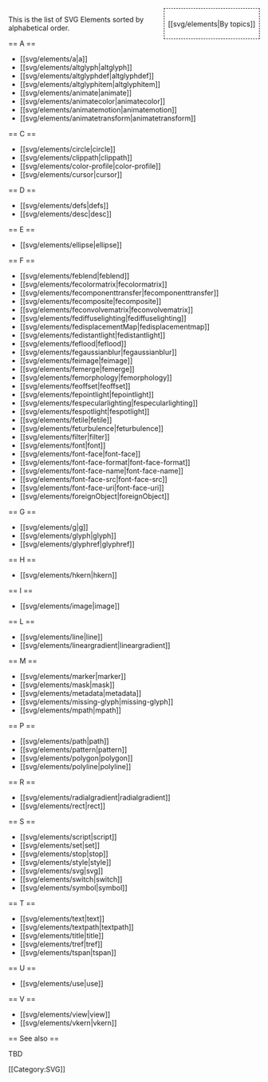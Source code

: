 <div style='float: right;background: white;border:1px dashed black;padding: 1ex;'>

[[svg/elements|By topics]]

</div>

This is the list of SVG Elements sorted by alphabetical order.

== A ==

* [[svg/elements/a|a]]
* [[svg/elements/altglyph|altglyph]]
* [[svg/elements/altglyphdef|altglyphdef]]
* [[svg/elements/altglyphitem|altglyphitem]]
* [[svg/elements/animate|animate]] 
* [[svg/elements/animatecolor|animatecolor]]
* [[svg/elements/animatemotion|animatemotion]]
* [[svg/elements/animatetransform|animatetransform]]

== C ==

* [[svg/elements/circle|circle]]
* [[svg/elements/clippath|clippath]]
* [[svg/elements/color-profile|color-profile]]
* [[svg/elements/cursor|cursor]]

== D ==

* [[svg/elements/defs|defs]]
* [[svg/elements/desc|desc]]

== E ==

* [[svg/elements/ellipse|ellipse]]

== F ==

* [[svg/elements/feblend|feblend]]
* [[svg/elements/fecolormatrix|fecolormatrix]]
* [[svg/elements/fecomponenttransfer|fecomponenttransfer]]
* [[svg/elements/fecomposite|fecomposite]]
* [[svg/elements/feconvolvematrix|feconvolvematrix]]
* [[svg/elements/fediffuselighting|fediffuselighting]]
* [[svg/elements/fedisplacementMap|fedisplacementmap]]
* [[svg/elements/fedistantlight|fedistantlight]]
* [[svg/elements/feflood|feflood]]
* [[svg/elements/fegaussianblur|fegaussianblur]]
* [[svg/elements/feimage|feimage]]
* [[svg/elements/femerge|femerge]]
* [[svg/elements/femorphology|femorphology]]
* [[svg/elements/feoffset|feoffset]]
* [[svg/elements/fepointlight|fepointlight]]
* [[svg/elements/fespecularlighting|fespecularlighting]]
* [[svg/elements/fespotlight|fespotlight]]
* [[svg/elements/fetile|fetile]]
* [[svg/elements/feturbulence|feturbulence]]
* [[svg/elements/filter|filter]]
* [[svg/elements/font|font]]
* [[svg/elements/font-face|font-face]]
* [[svg/elements/font-face-format|font-face-format]]
* [[svg/elements/font-face-name|font-face-name]]
* [[svg/elements/font-face-src|font-face-src]]
* [[svg/elements/font-face-uri|font-face-uri]]
* [[svg/elements/foreignObject|foreignObject]]

== G ==

* [[svg/elements/g|g]]
* [[svg/elements/glyph|glyph]]
* [[svg/elements/glyphref|glyphref]]

== H ==

* [[svg/elements/hkern|hkern]]

== I ==

* [[svg/elements/image|image]]

== L ==

* [[svg/elements/line|line]]
* [[svg/elements/lineargradient|lineargradient]]

== M ==

* [[svg/elements/marker|marker]]
* [[svg/elements/mask|mask]]
* [[svg/elements/metadata|metadata]]
* [[svg/elements/missing-glyph|missing-glyph]]
* [[svg/elements/mpath|mpath]]

== P ==

* [[svg/elements/path|path]]
* [[svg/elements/pattern|pattern]]
* [[svg/elements/polygon|polygon]]
* [[svg/elements/polyline|polyline]]

== R ==

* [[svg/elements/radialgradient|radialgradient]]
* [[svg/elements/rect|rect]]

== S ==

* [[svg/elements/script|script]]
* [[svg/elements/set|set]]
* [[svg/elements/stop|stop]]
* [[svg/elements/style|style]]
* [[svg/elements/svg|svg]]
* [[svg/elements/switch|switch]]
* [[svg/elements/symbol|symbol]]

== T ==

* [[svg/elements/text|text]]
* [[svg/elements/textpath|textpath]]
* [[svg/elements/title|title]]
* [[svg/elements/tref|tref]]
* [[svg/elements/tspan|tspan]]

== U ==

* [[svg/elements/use|use]]

== V ==

* [[svg/elements/view|view]]
* [[svg/elements/vkern|vkern]]

== See also ==

TBD

[[Category:SVG]]
